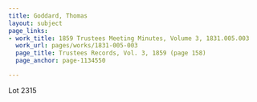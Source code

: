 ```yaml
---
title: Goddard, Thomas
layout: subject
page_links:
- work_title: 1859 Trustees Meeting Minutes, Volume 3, 1831.005.003
  work_url: pages/works/1831-005-003
  page_title: Trustees Records, Vol. 3, 1859 (page 158)
  page_anchor: page-1134550

---
```

<p>Lot 2315</p>